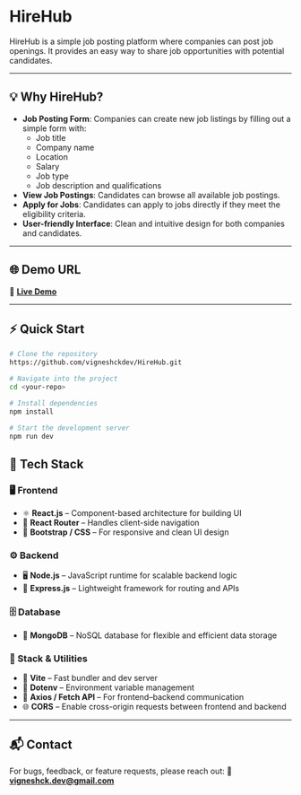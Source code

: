 # HireHub
HireHub is a simple job posting platform where companies can post job openings. It provides an easy way to share job opportunities with potential candidates.

---

## 💡 **Why HireHub?**
- **Job Posting Form**: Companies can create new job listings by filling out a simple form with:
  - Job title
  - Company name
  - Location
  - Salary
  - Job type
  - Job description and qualifications
- **View Job Postings**: Candidates can browse all available job postings.
- **Apply for Jobs**: Candidates can apply to jobs directly if they meet the eligibility criteria.
- **User-friendly Interface**: Clean and intuitive design for both companies and candidates.

---

## 🌐 **Demo URL**
🔗 [**Live Demo**](https://hire-hub-hazel-six.vercel.app/)

---

## ⚡ **Quick Start**
```bash
# Clone the repository
https://github.com/vigneshckdev/HireHub.git

# Navigate into the project
cd <your-repo>

# Install dependencies
npm install

# Start the development server
npm run dev
```

## 🧠 **Tech Stack**

### 🖥️ **Frontend**
* ⚛️ **React.js** – Component-based architecture for building UI
* 🧭 **React Router** – Handles client-side navigation
* 🎨 **Bootstrap / CSS** – For responsive and clean UI design

### ⚙️ **Backend**

* 🖥️ **Node.js** – JavaScript runtime for scalable backend logic
* 🚀 **Express.js** – Lightweight framework for routing and APIs

### 🗄️ **Database**

* 🍃 **MongoDB** – NoSQL database for flexible and efficient data storage

### 🔧 Stack & Utilities

* 🧩 **Vite** – Fast bundler and dev server
* 🔐 **Dotenv** – Environment variable management
* 🔄 **Axios / Fetch API** – For frontend–backend communication
* 🌐 **CORS** – Enable cross-origin requests between frontend and backend

---

## 📬 **Contact**

For bugs, feedback, or feature requests, please reach out:
📧 **[vigneshck.dev@gmail.com](mailto:vigneshck.dev@gmail.com)**
